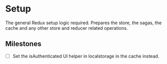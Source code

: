 # Setup

The general Redux setup logic required. Prepares the store, the sagas, the cache and any other store and reducer related operations.

## Milestones

- [ ] Set the isAuthenticated UI helper in localstorage in the cache instead.